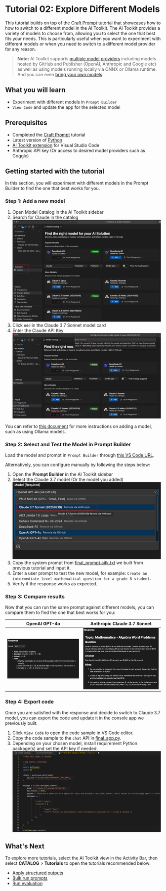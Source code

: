 # Tutorial 02: Explore Different Models

This tutorial builds on top of the [Craft Prompt](https://github.com/microsoft/windows-ai-studio-templates/tree/dev/tutorials/01_craft_prompt/README.md) tutorial that showcases how to how to switch to a different model in the AI Toolkit. The AI Toolkit provides a variety of models to choose from, allowing you to select the one that best fits your needs. This is particularly useful when you want to experiment with different models or when you need to switch to a different model provider for any reason.

> **Note:** AI Toolkit supports [multiple model providers](https://code.visualstudio.com/docs/intelligentapps/models#_find-a-model) including models hosted by GitHub and Publisher (OpenAI, Anthropic and Google etc) as well as using models running locally via ONNX or Ollama runtime. And you can even [bring your own models](https://code.visualstudio.com/docs/intelligentapps/models#_bring-your-own-models).


## What you will learn
- Experiment with different models in `Prompt Builder`
- `View Code` and update the app for the selected model

## Prerequisites
- Completed the [Craft Prompt](https://github.com/microsoft/windows-ai-studio-templates/tree/dev/tutorials/01_craft_prompt/README.md) tutorial
- Latest version of [Python](https://www.python.org/downloads/)
- [AI Toolkit extension](https://code.visualstudio.com/docs/intelligentapps/overview#_install-and-setup) for Visual Studio Code
- Anthropic API key (Or access to desired model providers such as Goggle)

## Getting started with the tutorial
In this section, you will experiment with different models in the Prompt Builder to find the one that best works for you.

### Step 1: Add a new model
1. Open Model Catalog in the AI Toolkit sidebar
2. Search for Claude in the catalog
![catalog](./images/catalog.png)
3. Click `Add` in the Claude 3.7 Sonnet model card
4. Enter the Claude API Key
![add_key](./images/enter_key.png)

You can refer to [this document](https://code.visualstudio.com/docs/intelligentapps/models) for more instructions on adding a model, such as using Ollama models.

### Step 2: Select and Test the Model in Prompt Builder
Load the model and prompt in `Prompt Builder` through [this VS Code URL](vscode://ms-windows-ai-studio.windows-ai-studio/open_prompt_builder?model_id=anthropic/claude-3-7-sonnet-20250219&&system_prompt_file=prompt.aitk.txt&&user_prompt=generate%20a%20question%20about%20Newton%27s%20Laws%20of%20Motion).

Alternatively, you can configure manually by following the steps below:
1. Open the **Prompt Builder** in the AI Toolkit sidebar
2. Select the Claude 3.7 model (Or the model you added)
![select-model](./images/select_model.png)
3. Copy the system prompt from [final_prompt.aitk.txt](./final_prompt.aitk.txt) we built from previous tutorial and input it.
4. Enter a user prompt to test the new model, for example: `Create an intermediate level mathematical question for a grade 8 student.`
5. Verify if the response works as expected.

### Step 3: Compare results
Now that you can run the same prompt against different models, you can compare them to find the one that best works for you:

| OpenAI GPT-4o | Anthropic Claude 3.7 Sonnet |
|----------|----------|
| ![openai](./images/openai.png)    | ![claude](./images/Claude.png)   |

### Step 4: Export code
Once you are satisfied with the response and decide to switch to Claude 3.7 model, you can export the code and update it in the console app we previously built.
1. Click `View Code` to open the code sample in VS Code editor.
2. Copy the code sample to the `chat` API in [final_app.py](./final_app.py).
3. Depending on your chosen model, install requirement Python package(s) and set the API key if needed.
![change-model](./images/anthropic_code.png)

## What's Next
To explore more tutorials, select the AI Toolkit view in the Activity Bar, then select **CATALOG** > **Tutorials** to open the tutorials recommended below:

- [Apply structured outputs](https://github.com/microsoft/windows-ai-studio-templates/tree/dev/tutorials/03_structured_output/README.md)
- [Bulk run prompts](https://github.com/microsoft/windows-ai-studio-templates/tree/dev/tutorials/04_run_prompts_in_batch/README.md)
- [Run evaluation](https://github.com/microsoft/windows-ai-studio-templates/tree/dev/tutorials/05_evaluate_prompt/README.md)